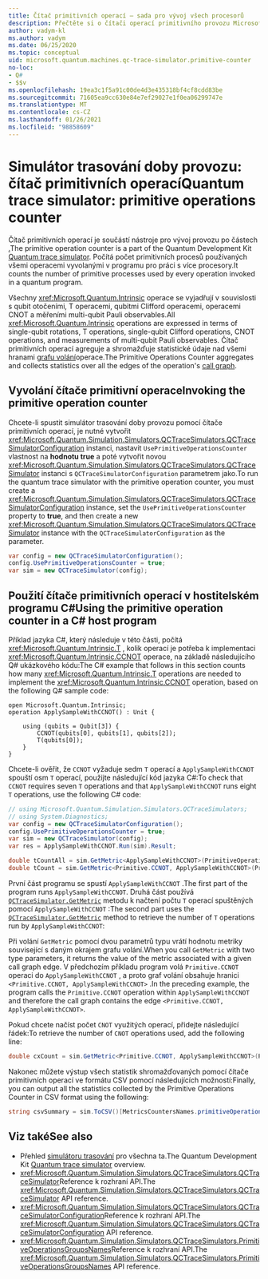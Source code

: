 ```yaml
---
title: Čítač primitivních operací – sada pro vývoj všech procesorů
description: Přečtěte si o čítači operací primitivního provozu Microsoft QDK, který používá simulátor trasování doby provozu ke sledování základních procesů používaných operacemi v Q# programu.
author: vadym-kl
ms.author: vadym
ms.date: 06/25/2020
ms.topic: conceptual
uid: microsoft.quantum.machines.qc-trace-simulator.primitive-counter
no-loc:
- Q#
- $$v
ms.openlocfilehash: 19ea3c1f5a91c00de4d3e435318bf4cf8cdd83be
ms.sourcegitcommit: 71605ea9cc630e84e7ef29027e1f0ea06299747e
ms.translationtype: MT
ms.contentlocale: cs-CZ
ms.lasthandoff: 01/26/2021
ms.locfileid: "98858609"
---
```

# <a name="quantum-trace-simulator-primitive-operations-counter"></a><span data-ttu-id="f0a00-103">Simulátor trasování doby provozu: čítač primitivních operací</span><span class="sxs-lookup"><span data-stu-id="f0a00-103">Quantum trace simulator: primitive operations counter</span></span>

<span data-ttu-id="f0a00-104">Čítač primitivních operací je součástí nástroje pro vývoj provozu po částech [.](xref:microsoft.quantum.machines.qc-trace-simulator.intro)</span><span class="sxs-lookup"><span data-stu-id="f0a00-104">The primitive operation counter is a part of the Quantum Development Kit [Quantum trace simulator](xref:microsoft.quantum.machines.qc-trace-simulator.intro).</span></span> <span data-ttu-id="f0a00-105">Počítá počet primitivních procesů používaných všemi operacemi vyvolanými v programu pro práci s více procesory.</span><span class="sxs-lookup"><span data-stu-id="f0a00-105">It counts the number of primitive processes used by every operation invoked in a quantum program.</span></span> 

<span data-ttu-id="f0a00-106">Všechny <xref:Microsoft.Quantum.Intrinsic> operace se vyjadřují v souvislosti s qubit otočeními, T operacemi, qubitmi Clifford operacemi, operacemi CNOT a měřeními multi-qubit Pauli observables.</span><span class="sxs-lookup"><span data-stu-id="f0a00-106">All <xref:Microsoft.Quantum.Intrinsic> operations are expressed in terms of single-qubit rotations, T operations, single-qubit Clifford operations, CNOT operations, and measurements of multi-qubit Pauli observables.</span></span> <span data-ttu-id="f0a00-107">Čítač primitivních operací agreguje a shromažďuje statistické údaje nad všemi hranami [grafu volání](https://en.wikipedia.org/wiki/Call_graph)operace.</span><span class="sxs-lookup"><span data-stu-id="f0a00-107">The Primitive Operations Counter aggregates and collects statistics over all the edges of the operation's [call graph](https://en.wikipedia.org/wiki/Call_graph).</span></span>

## <a name="invoking-the-primitive-operation-counter"></a><span data-ttu-id="f0a00-108">Vyvolání čítače primitivní operace</span><span class="sxs-lookup"><span data-stu-id="f0a00-108">Invoking the primitive operation counter</span></span>

<span data-ttu-id="f0a00-109">Chcete-li spustit simulátor trasování doby provozu pomocí čítače primitivních operací, je nutné vytvořit <xref:Microsoft.Quantum.Simulation.Simulators.QCTraceSimulators.QCTraceSimulatorConfiguration> instanci, nastavit `UsePrimitiveOperationsCounter` vlastnost na **hodnotu true** a poté vytvořit novou <xref:Microsoft.Quantum.Simulation.Simulators.QCTraceSimulators.QCTraceSimulator> instanci s `QCTraceSimulatorConfiguration` parametrem jako.</span><span class="sxs-lookup"><span data-stu-id="f0a00-109">To run the quantum trace simulator with the primitive operation counter, you must create a <xref:Microsoft.Quantum.Simulation.Simulators.QCTraceSimulators.QCTraceSimulatorConfiguration> instance, set the `UsePrimitiveOperationsCounter` property to **true**, and then create a new <xref:Microsoft.Quantum.Simulation.Simulators.QCTraceSimulators.QCTraceSimulator> instance with the `QCTraceSimulatorConfiguration` as the parameter.</span></span>

```csharp
var config = new QCTraceSimulatorConfiguration();
config.UsePrimitiveOperationsCounter = true;
var sim = new QCTraceSimulator(config);
```

## <a name="using-the-primitive-operation-counter-in-a-c-host-program"></a><span data-ttu-id="f0a00-110">Použití čítače primitivních operací v hostitelském programu C#</span><span class="sxs-lookup"><span data-stu-id="f0a00-110">Using the primitive operation counter in a C# host program</span></span>

<span data-ttu-id="f0a00-111">Příklad jazyka C#, který následuje v této části, počítá <xref:Microsoft.Quantum.Intrinsic.T> , kolik operací je potřeba k implementaci <xref:Microsoft.Quantum.Intrinsic.CCNOT> operace, na základě následujícího Q# ukázkového kódu:</span><span class="sxs-lookup"><span data-stu-id="f0a00-111">The C# example that follows in this section counts how many <xref:Microsoft.Quantum.Intrinsic.T> operations are needed to implement the <xref:Microsoft.Quantum.Intrinsic.CCNOT> operation, based on the following Q# sample code:</span></span>

```qsharp
open Microsoft.Quantum.Intrinsic;
operation ApplySampleWithCCNOT() : Unit {

    using (qubits = Qubit[3]) {
        CCNOT(qubits[0], qubits[1], qubits[2]);
        T(qubits[0]);
    }
}
```

<span data-ttu-id="f0a00-112">Chcete-li ověřit, že `CCNOT` vyžaduje sedm `T` operací a `ApplySampleWithCCNOT` spouští osm `T` operací, použijte následující kód jazyka C#:</span><span class="sxs-lookup"><span data-stu-id="f0a00-112">To check that `CCNOT` requires seven `T` operations and that `ApplySampleWithCCNOT` runs eight `T` operations, use the following C# code:</span></span>

```csharp 
// using Microsoft.Quantum.Simulation.Simulators.QCTraceSimulators;
// using System.Diagnostics;
var config = new QCTraceSimulatorConfiguration();
config.UsePrimitiveOperationsCounter = true;
var sim = new QCTraceSimulator(config);
var res = ApplySampleWithCCNOT.Run(sim).Result;

double tCountAll = sim.GetMetric<ApplySampleWithCCNOT>(PrimitiveOperationsGroupsNames.T);
double tCount = sim.GetMetric<Primitive.CCNOT, ApplySampleWithCCNOT>(PrimitiveOperationsGroupsNames.T);
```

<span data-ttu-id="f0a00-113">První část programu se spustí `ApplySampleWithCCNOT` .</span><span class="sxs-lookup"><span data-stu-id="f0a00-113">The first part of the program runs `ApplySampleWithCCNOT`.</span></span> <span data-ttu-id="f0a00-114">Druhá část používá [`QCTraceSimulator.GetMetric`](https://docs.microsoft.com/dotnet/api/microsoft.quantum.simulation.simulators.qctracesimulators.qctracesimulator.getmetric) metodu k načtení počtu `T` operací spuštěných pomocí `ApplySampleWithCCNOT` :</span><span class="sxs-lookup"><span data-stu-id="f0a00-114">The second part uses the [`QCTraceSimulator.GetMetric`](https://docs.microsoft.com/dotnet/api/microsoft.quantum.simulation.simulators.qctracesimulators.qctracesimulator.getmetric) method to retrieve the number of `T` operations run by `ApplySampleWithCCNOT`:</span></span> 

<span data-ttu-id="f0a00-115">Při volání `GetMetric` pomocí dvou parametrů typu vrátí hodnotu metriky související s daným okrajem grafu volání.</span><span class="sxs-lookup"><span data-stu-id="f0a00-115">When you call `GetMetric` with two type parameters, it returns the value of the metric associated with a given call graph edge.</span></span> <span data-ttu-id="f0a00-116">V předchozím příkladu program volá `Primitive.CCNOT` operaci do `ApplySampleWithCCNOT` , a proto graf volání obsahuje hranici `<Primitive.CCNOT, ApplySampleWithCCNOT>` .</span><span class="sxs-lookup"><span data-stu-id="f0a00-116">In the preceding example, the program calls the `Primitive.CCNOT` operation  within `ApplySampleWithCCNOT` and therefore the call graph contains the edge `<Primitive.CCNOT, ApplySampleWithCCNOT>`.</span></span> 

<span data-ttu-id="f0a00-117">Pokud chcete načíst počet `CNOT` využitých operací, přidejte následující řádek:</span><span class="sxs-lookup"><span data-stu-id="f0a00-117">To retrieve the number of `CNOT` operations used, add the following line:</span></span>
```csharp
double cxCount = sim.GetMetric<Primitive.CCNOT, ApplySampleWithCCNOT>(PrimitiveOperationsGroupsNames.CX);
```

<span data-ttu-id="f0a00-118">Nakonec můžete výstup všech statistik shromažďovaných pomocí čítače primitivních operací ve formátu CSV pomocí následujících možností:</span><span class="sxs-lookup"><span data-stu-id="f0a00-118">Finally, you can output all the statistics collected by the Primitive Operations Counter in CSV format using the following:</span></span>
```csharp
string csvSummary = sim.ToCSV()[MetricsCountersNames.primitiveOperationsCounter];
```

## <a name="see-also"></a><span data-ttu-id="f0a00-119">Viz také</span><span class="sxs-lookup"><span data-stu-id="f0a00-119">See also</span></span>

- <span data-ttu-id="f0a00-120">Přehled [simulátoru trasování](xref:microsoft.quantum.machines.qc-trace-simulator.intro) pro všechna ta.</span><span class="sxs-lookup"><span data-stu-id="f0a00-120">The Quantum Development Kit [Quantum trace simulator](xref:microsoft.quantum.machines.qc-trace-simulator.intro) overview.</span></span>
- <span data-ttu-id="f0a00-121"><xref:Microsoft.Quantum.Simulation.Simulators.QCTraceSimulators.QCTraceSimulator>Reference k rozhraní API.</span><span class="sxs-lookup"><span data-stu-id="f0a00-121">The <xref:Microsoft.Quantum.Simulation.Simulators.QCTraceSimulators.QCTraceSimulator> API reference.</span></span>
- <span data-ttu-id="f0a00-122"><xref:Microsoft.Quantum.Simulation.Simulators.QCTraceSimulators.QCTraceSimulatorConfiguration>Reference k rozhraní API.</span><span class="sxs-lookup"><span data-stu-id="f0a00-122">The <xref:Microsoft.Quantum.Simulation.Simulators.QCTraceSimulators.QCTraceSimulatorConfiguration> API reference.</span></span>
- <span data-ttu-id="f0a00-123"><xref:Microsoft.Quantum.Simulation.Simulators.QCTraceSimulators.PrimitiveOperationsGroupsNames>Reference k rozhraní API.</span><span class="sxs-lookup"><span data-stu-id="f0a00-123">The <xref:Microsoft.Quantum.Simulation.Simulators.QCTraceSimulators.PrimitiveOperationsGroupsNames> API reference.</span></span>